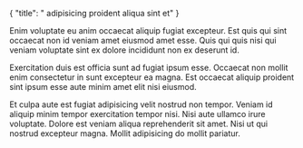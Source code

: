 {
  "title": " adipisicing proident aliqua sint et"
}

Enim voluptate eu anim occaecat aliquip fugiat excepteur. Est quis qui sint occaecat non id veniam amet eiusmod amet esse. Quis qui quis nisi qui veniam voluptate sint ex dolore incididunt non ex deserunt id.

Exercitation duis est officia sunt ad fugiat ipsum esse. Occaecat non mollit enim consectetur in sunt excepteur ea magna. Est occaecat aliquip proident sint ipsum esse aute minim amet elit nisi eiusmod.

Et culpa aute est fugiat adipisicing velit nostrud non tempor. Veniam id aliquip minim tempor exercitation tempor nisi. Nisi aute ullamco irure voluptate. Dolore est veniam aliqua reprehenderit sit amet. Nisi ut qui nostrud excepteur magna. Mollit adipisicing do mollit pariatur.